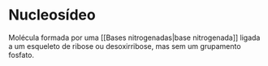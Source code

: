 # Nucleosídeo
Molécula formada por uma [[Bases nitrogenadas|base nitrogenada]] ligada a um esqueleto de ribose ou desoxirribose, mas sem um grupamento fosfato.